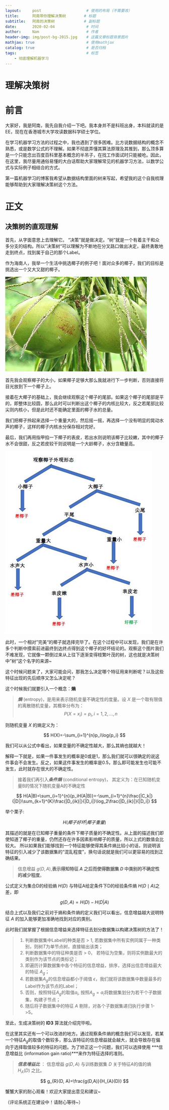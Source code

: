 ```yaml
---
layout:     post                    # 使用的布局（不需要改）
title:      阿南带你理解决策树        # 标题 
subtitle:   阿南的决策树             # 副标题
date:       2020-02-04              # 时间
author:     Nam                     # 作者
header-img: img/post-bg-2015.jpg    # 这篇文章标题背景图片
mathjax: true                       # 使用mathjax
catalog: true                       # 是否归档
tags:                               # 标签
    - 彻底理解机器学习
---
```


# 理解决策树

# 前言

大家好，我是阿南，我先自我介绍一下吧。我本身并不是科班出身，本科就读的是EE，现在在香港城市大学攻读数据科学硕士学位。

在学习机器学习方法的过程之中，我也遇到了很多困难。比方说数据结构的概念不熟悉，或是数学公式的不理解。如果不彻底弄懂其算法原理及其推到，那么顶多算是一个只能念出百度百科里基本概念的半吊子，在找工作面试时只能被呛。因此，在这里，我尽量用通俗易懂的大白话帮助大家理解常见的机器学习方法，以数学公式与实际例子相结合的方式。

第一篇机器学习的博客我希望从数据结构里面的树来写起，希望我的这个自我梳理能够帮助到大家理解决策树这个方法。

# 正文

## 决策树的直观理解

首先，从字面意思上去理解它。 “决策”就是做决定。“树”就是一个有着主干和众多分支的结构。所以”决策树“可以理解为不断地在分叉路口做出决定，最终勇敢地走到终点，找到属于自己的那个Label。

作为海南人，我举一个生活中挑选椰子的例子吧！面对众多的椰子，我们的目标是挑选出一个又大又甜的椰子。

![又甜又大的椰子](https://github.com/PiPiNam/pipinam.github.io/blob/master/img/coconut.jpg?raw=true '又甜又大的椰子')

首先我会观察椰子的大小，如果椰子足够大那么我就进行下一步判断，否则直接将目光放到下一个椰子上。

接着在大椰子的基础上，我会继续观察这个椰子的尾部。如果这个椰子的尾部是平的，即整体比较圆，那么此时可以判断出这个椰子的内核比较大，反之若尾部比较尖则内核小，但是此时还不能确定里面的椰子水的总量。

我们把椰子拎起来选择一个重量大的，然后摇一摇，再选择一个没有明显的晃动水声的椰子，这样的椰子内核水分保存相对完好。

最后，我们再用指甲掐一下椰子的表皮，若出水则说明该椰子比较嫩，其中的椰子水不会很甜，反之若皮较干则说明是一个大龄椰子，水分含糖量高。

![阿南选椰子决策树](https://github.com/PiPiNam/pipinam.github.io/blob/master/img/Coco_DT.jpg?raw=true)

此时，一个相对”完美“的椰子就选择完毕了。在这个过程中可以发现，我们是在许多个判断中摸索前进最终到达终点得到这个椰子的好坏结论的。观察这个图片我们不难发现，它就像一颗倒过来从上往下逐渐变得枝繁叶茂的树，这也就是决策树中”树“这个名字的来源~

这个时候问题来了，大家可能会问，那我怎么决定哪个特征用来判断呢？以及这些特征出现的先后顺序又怎么决定呢？

这个时候我们就要引入一个概念：**熵**

>***熵*** (entropy)，是用来表示随机变量不确定性的度量。设 $X$ 是一个取有限值的离散随机变量，其概率分布为：
$$ P(X=x_i) = p_i, i=1,2,...,n $$

则随机变量 $X$ 的熵定义为：

$$ H(X)=-\sum_{i=1}^{n}p_i\log{p_i} $$

我们可以从公式中看出，如果变量的不确定性越大，那么其熵也就越大！

解释一下就是，如果一件事发生的概率是0或是1，那么我们就可以很确定的说这件事会不会发生。反之，如果这件事发生的概率是0.5，那么即可能发生也可能不发生，此时就存在很大的不确定性。

>接着我们再引入***条件熵*** (conditional entropy)， 其定义为：在已知随机变量B的情况下随机变量A的不确定性

$$ H(A|B)=\sum_{i=1}^{n}{p_iH(A|B)}=-\sum_{i=1}^{n}\frac{|C_k|}{|D|}\sum_{k=1}^{K}\frac{|D_{ik}|}{|D_i|}\log_2\frac{|D_{ik}|}{|D_i|} $$

举个栗子:

$$ H(椰子好坏|椰子重量) $$

其描述的就是在已知椰子重量的条件下椰子质量的不确定性。从上面的描述我们即使知道了椰子的重量，仍然还存在许多因素影响椰子的质量，所以上式的数值会比较大。
所以如果我们能够找到一个特征能够使得其条件熵比较小的话，则说明该特征的引入减少了该数据集的“混乱程度”，换句话说就是我们可以更容易的找到正确结果。

>信息增益 $g(D, A)$,**表示得知特征 $A$ 之后而使得数据集 $D$ 中类别的不确定性的减少程度**。

公式定义为集合D的经验熵 $H(D)$ 与特征A给定条件下D的经验条件熵 $H(D\mid A)$之差，即

$$ g(D, A)=H(D) - H(D|A) $$

结合上式以及我们之前对于熵和条件熵的定义我们可以看出，信息增益越大说明特征 $A$ 的加入能够更加准确地找到对应的类别。

此时我们就掌握了根据信息增益来选择特征去划分数据集以构建决策树的方法了！

>1. 判断数据集中Label的种类是否 > 1, 若数据集中所有实例同属于一种类别，则树$T$为单节点树，直接输出该类；
>2. 判断数据集中的特征种类是否 > 0， 若特征为空集，则将实例数最大的类别作为该节点的类标记；
>3. 即遍历计算数据集中各个特征的信息增益，排序，选择出信息增益最大的特征 $A_g$；
>4. 若数据集$A_g$的信息增益都小于阈值 $\epsilon$，我们就将该数据集中数量最多的Label作为该节点的Label；
>5. 否则，按照特征$A_g$的取值$a_i$, 按照$A_g=a_i$将数据集划分为若干个子数据集，构建子节点；
>6. 随后将子数据集中的特征 $A$ 剔除，对各个子数据集递归执行步骤 1->5。

至此，生成决策树的 **ID3** 算法就介绍完毕啦。

在这里其实还有一个可以改进的地方。通过观察条件熵的概念我们可以发现，若某一个特征$A_g$的取值个数较多，那么该特征的信息增益就会越大，就会导致存在偏向于选择取值较多的特征的问题。为了矫正这一个问题，我们可以选择使用 ***信息增益比 (information gain ratio)***来作为特征选择的准则。

>***信息增益比*** ： 信息增益 $g(D,A)$ 与训练数据集 $D$ 关于特征$A$的值的熵 $H_A{(D)}$ 之比。

$$ g_{R}(D, A)=\frac{g(D,A)}{H_{A}(D)} $$

蟹蟹大家的耐心观看！欢迎大家提出意见和建议~

（评论系统正在建设中！请耐心等待~）
